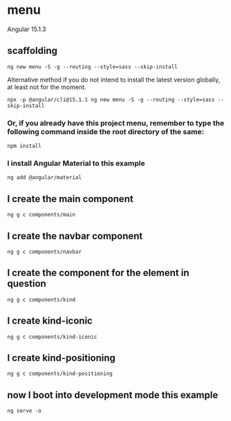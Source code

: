 # menu

Angular 15.1.3

## scaffolding

```shell
ng new menu -S -g --routing --style=sass --skip-install
```

Alternative method if you do not intend to install the latest version globally, at least not for the moment.

```shell
npx -p @angular/cli@15.1.1 ng new menu -S -g --routing --style=sass --skip-install
```

### Or, if you already have this project menu, remember to type the following command inside the root directory of the same:

```shell
npm install
```

### I install Angular Material to this example

```shell
ng add @angular/material
```

## I create the main component

```shell
ng g c components/main
```

## I create the navbar component

```shell
ng g c components/navbar
```

## I create the component for the element in question

```shell
ng g c components/kind
```

## I create kind-iconic

```shell
ng g c components/kind-iconic
```

## I create kind-positioning

```shell
ng g c components/kind-positioning
```

## now I boot into development mode this example

```shell
ng serve -o
```
